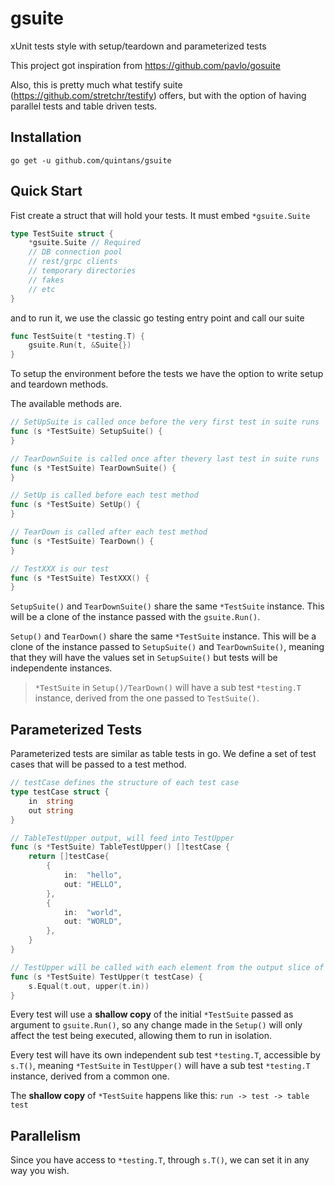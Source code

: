 # gsuite
xUnit tests style with setup/teardown and parameterized tests

This project got inspiration from https://github.com/pavlo/gosuite

Also, this is pretty much what testify suite (https://github.com/stretchr/testify) offers, but with the option of having parallel tests and table driven tests.

## Installation
```
go get -u github.com/quintans/gsuite
```

## Quick Start
Fist create a struct that will hold your tests. It must embed `*gsuite.Suite`

```go
type TestSuite struct {
    *gsuite.Suite // Required
    // DB connection pool
    // rest/grpc clients
    // temporary directories
    // fakes
    // etc
}
```


and to run it, we use the classic go testing entry point and call our suite

```go
func TestSuite(t *testing.T) {
	gsuite.Run(t, &Suite{})
}
```

To setup the environment before the tests we have the option to write setup and teardown methods.

The available methods are.

```go
// SetUpSuite is called once before the very first test in suite runs
func (s *TestSuite) SetupSuite() {
}

// TearDownSuite is called once after thevery last test in suite runs
func (s *TestSuite) TearDownSuite() {
}

// SetUp is called before each test method
func (s *TestSuite) SetUp() {
}

// TearDown is called after each test method
func (s *TestSuite) TearDown() {
}

// TestXXX is our test
func (s *TestSuite) TestXXX() {
}
```

`SetupSuite()` and `TearDownSuite()` share the same `*TestSuite` instance. This will be a clone of the instance passed with the `gsuite.Run()`.


`Setup()` and `TearDown()` share the same `*TestSuite` instance. This will be a clone of the instance passed to `SetupSuite()` and `TearDownSuite()`, meaning that they will have the values set in `SetupSuite()` but tests will be independente instances.

> `*TestSuite` in `Setup()/TearDown()` will have a sub test `*testing.T` instance, derived from the one passed to `TestSuite()`.

## Parameterized Tests

Parameterized tests are similar as table tests in go. We define a set of test cases that will be passed to a test method.

```go
// testCase defines the structure of each test case
type testCase struct {
	in  string
	out string
}

// TableTestUpper output, will feed into TestUpper
func (s *TestSuite) TableTestUpper() []testCase {
	return []testCase{
		{
			in:  "hello",
			out: "HELLO",
		},
		{
			in:  "world",
			out: "WORLD",
		},
	}
}

// TestUpper will be called with each element from the output slice of TableTestUpper
func (s *TestSuite) TestUpper(t testCase) {
	s.Equal(t.out, upper(t.in))
}

```

Every test will use a **shallow copy** of the initial `*TestSuite` passed as argument to `gsuite.Run()`, so any change made in the `Setup()` will only affect the test being executed, allowing them to run in isolation.

Every test will have its own independent sub test `*testing.T`, accessible by `s.T()`, meaning `*TestSuite` in `TestUpper()` will have a sub test `*testing.T` instance, derived from a common one.

The **shallow copy** of `*TestSuite` happens like this: `run -> test -> table test`


## Parallelism

Since you have access to `*testing.T`, through `s.T()`, we can set it in any way you wish.
